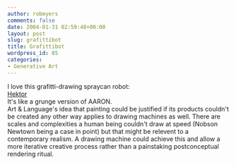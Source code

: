 ```yaml
---
author: robmyers
comments: false
date: 2004-01-31 02:59:48+00:00
layout: post
slug: grafittibot
title: Grafittibot
wordpress_id: 85
categories:
- Generative Art
---
```


I love this grafitti-drawing spraycan robot:  
[Hektor](http://www.hektor.ch/)  
It's like a grunge version of AARON.  
Art & Language's idea that painting could be justified if its products couldn't be created any other way applies to drawing machines as well. There are scales and complexities a human being couldn't draw at speed (Nobson Newtown being a case in point) but that might be relevent to a contemporary realism. A drawing machine could achieve this and allow a more iterative creative process rather than a painstaking postconceptual rendering ritual.

  


